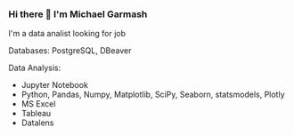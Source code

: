### Hi there 👋 I'm Michael Garmash
I'm a data analist looking for job

Databases:
PostgreSQL, DBeaver

Data Analysis:
- Jupyter Notebook
- Python, Pandas, Numpy, Matplotlib, SciPy, Seaborn, statsmodels, Plotly
- MS Excel
- Tableau
- Datalens
<!--
**michaelgarmash/michaelgarmash** is a ✨ _special_ ✨ repository because its `README.md` (this file) appears on your GitHub profile.

Here are some ideas to get you started:

- 🔭 I’m currently working on ...
- 🌱 I’m currently learning ...
- 👯 I’m looking to collaborate on ...
- 🤔 I’m looking for help with ...
- 💬 Ask me about ...
- 📫 How to reach me: ...
- 😄 Pronouns: ...
- ⚡ Fun fact: ...
-->
